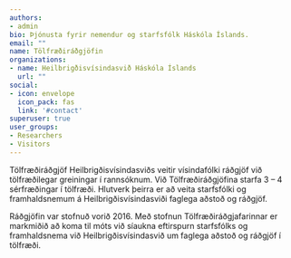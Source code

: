 ```yaml
---
authors:
- admin
bio: Þjónusta fyrir nemendur og starfsfólk Háskóla Íslands.
email: ""
name: Tölfræðiráðgjöfin
organizations:
- name: Heilbrigðisvísindasvið Háskóla Íslands
  url: ""
social:
- icon: envelope
  icon_pack: fas
  link: '#contact'
superuser: true
user_groups:
- Researchers
- Visitors
---
```


Tölfræðiráðgjöf Heilbrigðisvísindasviðs veitir vísindafólki ráðgjöf við tölfræðilegar greiningar í rannsóknum. Við Tölfræðiráðgjöfina starfa 3 – 4 sérfræðingar í tölfræði. Hlutverk þeirra er að veita starfsfólki og framhaldsnemum á Heilbrigðisvísindasviði faglega aðstoð og ráðgjöf.

Ráðgjöfin var stofnuð vorið 2016. Með stofnun Tölfræðiráðgjafarinnar er markmiðið að koma til móts við síaukna eftirspurn starfsfólks og framhaldsnema við Heilbrigðisvísindasvið um faglega aðstoð og ráðgjöf í tölfræði.